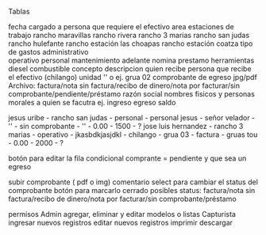 Tablas

fecha
cargado a
    persona que requiere el efectivo
area
    estaciones de trabajo
        rancho maravillas
        rancho rivera
        rancho 3 marias
        rancho san judas
        rancho hulefante
        rancho estación las choapas
        rancho estación coatza
tipo de gastos
    administrativo  
    operativo
    personal
    mantenimiento
    adelante nomina
    prestamo
    herramientas
    diesel
    combustible
concepto
    descripcion
quien recibe
    persona que recibe el efectivo (chilango)
unidad
    '' o ej. grua 02
comprobante de egreso jpg/pdf
    Archivo: factura/nota sin factura/recibo de dinero/nota por facturar/sin comprobante/pendiente/préstamo
razón social
    nombres fisicos y personas morales a quien se facutra ej. 
ingreso
egreso
saldo

jesus uribe - rancho san judas - personal - personal jesus - señor velador - '' - sin comprobante - '' - 0.00 - 1500 - ?
jose luis hernandez - rancho 3 marias - operativo - jkasbdkjasjdkl - chilango - grua 03 - factura - gruas tou - 0.00 - 2000 - ?

botón para editar la fila condicional
comprante = pendiente
y que sea un egreso

subir comprobante ( pdf o img)
comentario
select para cambiar el status del comprobante
botón para marcarlo cerrado posibles status: factura/nota sin factura/recibo de dinero/nota por facturar/sin comprobante/préstamo

permisos
Admin
    agregar, eliminar y editar modelos o listas
Capturista
    ingresar nuevos registros
    editar nuevos registros
    imprimir
    descargar
